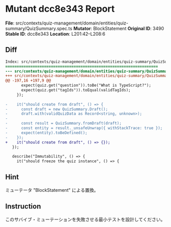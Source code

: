 # Mutant dcc8e343 Report

**File**: src/contexts/quiz-management/domain/entities/quiz-summary/QuizSummary.spec.ts
**Mutator**: BlockStatement
**Original ID**: 3490
**Stable ID**: dcc8e343
**Location**: L201:42–L208:6

## Diff

```diff
Index: src/contexts/quiz-management/domain/entities/quiz-summary/QuizSummary.spec.ts
===================================================================
--- src/contexts/quiz-management/domain/entities/quiz-summary/QuizSummary.spec.ts	original
+++ src/contexts/quiz-management/domain/entities/quiz-summary/QuizSummary.spec.ts	mutated #3490
@@ -197,16 +197,9 @@
       expect(quiz.get("question")).toBe("What is TypeScript?");
       expect(quiz.get("tagIds")).toEqual(validTagIds);
     });
 
-    it("should create from draft", () => {
-      const draft = new QuizSummary.Draft();
-      draft.with(validQuizData as Record<string, unknown>);
-
-      const result = QuizSummary.fromDraft(draft);
-      const entity = result._unsafeUnwrap({ withStackTrace: true });
-      expect(entity).toBeDefined();
-    });
+    it("should create from draft", () => {});
   });
 
   describe("Immutability", () => {
     it("should freeze the quiz instance", () => {
```

## Hint

ミューテータ "BlockStatement" による置換。

## Instruction

このサバイブ・ミューテーションを失敗させる最小テストを設計してください。
